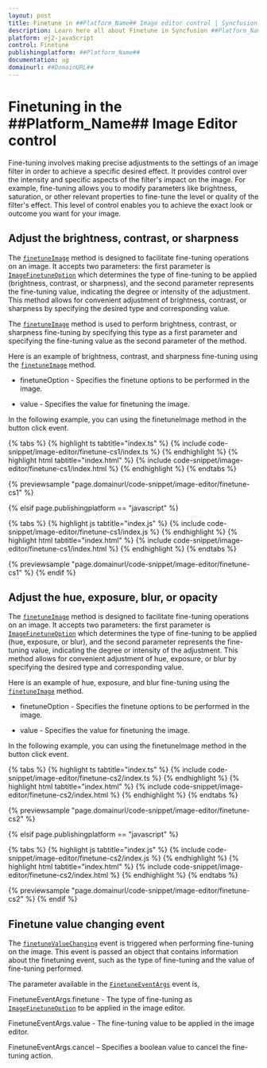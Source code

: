 ```yaml
---
layout: post
title: Finetune in ##Platform_Name## Image editor control | Syncfusion
description: Learn here all about Finetune in Syncfusion ##Platform_Name## Image editor control of Syncfusion Essential JS 2 and more.
platform: ej2-javaScript
control: Finetune 
publishingplatform: ##Platform_Name##
documentation: ug
domainurl: ##DomainURL##
---
```


# Finetuning in the ##Platform_Name## Image Editor control

Fine-tuning involves making precise adjustments to the settings of an image filter in order to achieve a specific desired effect. It provides control over the intensity and specific aspects of the filter's impact on the image. For example, fine-tuning allows you to modify parameters like brightness, saturation, or other relevant properties to fine-tune the level or quality of the filter's effect. This level of control enables you to achieve the exact look or outcome you want for your image.

## Adjust the brightness, contrast, or sharpness

The [`finetuneImage`](https://ej2.syncfusion.com/documentation/api/image-editor/#finetuneImage) method is designed to facilitate fine-tuning operations on an image. It accepts two parameters: the first parameter is [`ImageFinetuneOption`](https://ej2.syncfusion.com/documentation/api/image-editor/imageFinetuneOption/) which determines the type of fine-tuning to be applied (brightness, contrast, or sharpness), and the second parameter represents the fine-tuning value, indicating the degree or intensity of the adjustment. This method allows for convenient adjustment of brightness, contrast, or sharpness by specifying the desired type and corresponding value.

The [`finetuneImage`](https://ej2.syncfusion.com/documentation/api/image-editor/#finetuneImage) method is used to perform brightness, contrast, or sharpness fine-tuning by specifying this type as a first parameter and specifying the fine-tuning value as the second parameter of the method.

Here is an example of brightness, contrast, and sharpness fine-tuning using the [`finetuneImage`](https://ej2.syncfusion.com/documentation/api/image-editor/#finetuneImage) method.

* finetuneOption - Specifies the finetune options to be performed in the image.

* value - Specifies the value for finetuning the image.

In the following example, you can using the finetuneImage method in the button click event.

{% tabs %}
{% highlight ts tabtitle="index.ts" %}
{% include code-snippet/image-editor/finetune-cs1/index.ts %}
{% endhighlight %}
{% highlight html tabtitle="index.html" %}
{% include code-snippet/image-editor/finetune-cs1/index.html %}
{% endhighlight %}
{% endtabs %}
        
{% previewsample "page.domainurl/code-snippet/image-editor/finetune-cs1" %}

{% elsif page.publishingplatform == "javascript" %}

{% tabs %}
{% highlight js tabtitle="index.js" %}
{% include code-snippet/image-editor/finetune-cs1/index.js %}
{% endhighlight %}
{% highlight html tabtitle="index.html" %}
{% include code-snippet/image-editor/finetune-cs1/index.html %}
{% endhighlight %}
{% endtabs %}

{% previewsample "page.domainurl/code-snippet/image-editor/finetune-cs1" %}
{% endif %}

## Adjust the hue, exposure, blur, or opacity 

The [`finetuneImage`](../../api/image-editor/#finetuneImage) method is designed to facilitate fine-tuning operations on an image. It accepts two parameters: the first parameter is [`ImageFinetuneOption`](../../api/image-editor/imageFinetuneOption/) which determines the type of fine-tuning to be applied (hue, exposure, or blur), and the second parameter represents the fine-tuning value, indicating the degree or intensity of the adjustment. This method allows for convenient adjustment of hue, exposure, or blur by specifying the desired type and corresponding value.

Here is an example of hue, exposure, and blur fine-tuning using the [`finetuneImage`](https://ej2.syncfusion.com/documentation/api/image-editor/#finetuneImage) method. 

* finetuneOption - Specifies the finetune options to be performed in the image.

* value - Specifies the value for finetuning the image.

In the following example, you can using the finetuneImage method in the button click event.

{% tabs %}
{% highlight ts tabtitle="index.ts" %}
{% include code-snippet/image-editor/finetune-cs2/index.ts %}
{% endhighlight %}
{% highlight html tabtitle="index.html" %}
{% include code-snippet/image-editor/finetune-cs2/index.html %}
{% endhighlight %}
{% endtabs %}
        
{% previewsample "page.domainurl/code-snippet/image-editor/finetune-cs2" %}

{% elsif page.publishingplatform == "javascript" %}

{% tabs %}
{% highlight js tabtitle="index.js" %}
{% include code-snippet/image-editor/finetune-cs2/index.js %}
{% endhighlight %}
{% highlight html tabtitle="index.html" %}
{% include code-snippet/image-editor/finetune-cs2/index.html %}
{% endhighlight %}
{% endtabs %}

{% previewsample "page.domainurl/code-snippet/image-editor/finetune-cs2" %}
{% endif %}

## Finetune value changing event

The [`finetuneValueChanging`](../../api/image-editor/#finetuneValueChanging) event is triggered when performing fine-tuning on the image. This event is passed an object that contains information about the finetuning event, such as the type of fine-tuning and the value of fine-tuning performed. 

The parameter available in the [`FinetuneEventArgs`](../../api/image-editor/#FinetuneEventArgs) event is, 

FinetuneEventArgs.finetune - The type of fine-tuning as [`ImageFinetuneOption`](../../api/image-editor/#ImageFinetuneOption) to be applied in the image editor. 

FinetuneEventArgs.value - The fine-tuning value to be applied in the image editor. 

FinetuneEventArgs.cancel – Specifies a boolean value to cancel the fine-tuning action.